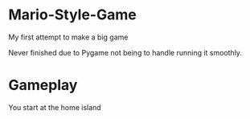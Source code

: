 # Mario-Style-Game

My first attempt to make a big game

Never finished due to Pygame not being to handle running it smoothly.




# Gameplay
You start at the home island
